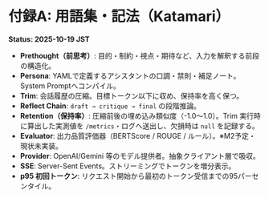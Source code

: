 # 付録A: 用語集・記法（Katamari）
**Status: 2025-10-19 JST**

- **Prethought（前思考）**: 目的・制約・視点・期待など、入力を解釈する前段の構造化。
- **Persona**: YAMLで定義するアシスタントの口調・禁則・補足ノート。System Promptへコンパイル。
- **Trim**: 会話履歴の圧縮。目標トークン以下に収め、保持率を高く保つ。
- **Reflect Chain**: `draft → critique → final` の段階推論。
- **Retention（保持率）**: 圧縮前後の埋め込み類似度（-1.0〜1.0）。Trim 実行時に算出した実測値を `/metrics`・ログへ送出し、欠損時は `null` を記録する。
- **Evaluator**: 出力品質評価器（BERTScore / ROUGE / ルール）。※M2予定・現状未実装。
- **Provider**: OpenAI/Gemini 等のモデル提供者。抽象クライアント層で吸収。
- **SSE**: Server-Sent Events。ストリーミングでトークンを増分表示。
- **p95 初回トークン**: リクエスト開始から最初のトークン受信までの95パーセンタイル。
